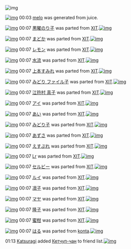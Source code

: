 ![img](http://gdrive-cdn.herokuapp.com/537b65a5bc09f0000721dda7/512px-barcode.png)

[![img](http://www.deviantsart.com/1vvcts9.png)](http://www.barcodekanojo.com/kanojo/3193806/melo) 00:03 [melo](http://www.barcodekanojo.com/kanojo/3193806/melo) was generated from juice.

[![img](http://www.deviantsart.com/3dqnebu.png)](http://www.barcodekanojo.com/kanojo/71417/%E9%BB%92%E6%9B%9C%E3%81%AE%E3%82%8A%E5%AD%90) 00:07 [黒曜のり子](http://www.barcodekanojo.com/kanojo/71417/%E9%BB%92%E6%9B%9C%E3%81%AE%E3%82%8A%E5%AD%90) was parted from [XIT](http://www.barcodekanojo.com/kanojo/71417/%E9%BB%92%E6%9B%9C%E3%81%AE%E3%82%8A%E5%AD%90).[![img](http://www.deviantsart.com/815jg6.jpeg)](http://www.barcodekanojo.com/user/209348/XIT) 

[![img](http://www.deviantsart.com/4db1ol.png)](http://www.barcodekanojo.com/kanojo/544233/%E3%81%BE%E3%81%A9%E3%81%8B) 00:07 [まどか](http://www.barcodekanojo.com/kanojo/544233/%E3%81%BE%E3%81%A9%E3%81%8B) was parted from [XIT](http://www.barcodekanojo.com/kanojo/544233/%E3%81%BE%E3%81%A9%E3%81%8B).[![img](http://www.deviantsart.com/815jg6.jpeg)](http://www.barcodekanojo.com/user/209348/XIT) 

[![img](http://www.deviantsart.com/1quacn0.png)](http://www.barcodekanojo.com/kanojo/1050645/%E3%83%AC%E3%83%A2%E3%83%B3) 00:07 [レモン](http://www.barcodekanojo.com/kanojo/1050645/%E3%83%AC%E3%83%A2%E3%83%B3) was parted from [XIT](http://www.barcodekanojo.com/kanojo/1050645/%E3%83%AC%E3%83%A2%E3%83%B3).[![img](http://www.deviantsart.com/815jg6.jpeg)](http://www.barcodekanojo.com/user/209348/XIT) 

[![img](http://www.deviantsart.com/3lsritm.png)](http://www.barcodekanojo.com/kanojo/72453/%E6%B0%B4%E6%B5%81) 00:07 [水流](http://www.barcodekanojo.com/kanojo/72453/%E6%B0%B4%E6%B5%81) was parted from [XIT](http://www.barcodekanojo.com/kanojo/72453/%E6%B0%B4%E6%B5%81).[![img](http://www.deviantsart.com/815jg6.jpeg)](http://www.barcodekanojo.com/user/209348/XIT) 

[![img](http://www.deviantsart.com/3fu957m.png)](http://www.barcodekanojo.com/kanojo/566297/%E4%B8%8A%E6%9C%AC%E3%81%99%E3%81%BF%E3%82%8C) 00:07 [上本すみれ](http://www.barcodekanojo.com/kanojo/566297/%E4%B8%8A%E6%9C%AC%E3%81%99%E3%81%BF%E3%82%8C) was parted from [XIT](http://www.barcodekanojo.com/kanojo/566297/%E4%B8%8A%E6%9C%AC%E3%81%99%E3%81%BF%E3%82%8C).[![img](http://www.deviantsart.com/815jg6.jpeg)](http://www.barcodekanojo.com/user/209348/XIT) 

[![img](http://www.deviantsart.com/109kahf.png)](http://www.barcodekanojo.com/kanojo/4706/%E3%81%BF%E3%81%A9%E3%82%8A%20%E3%83%95%E3%82%A1%E3%82%A4%E3%83%AB%E5%AD%90) 00:07 [みどり ファイル子](http://www.barcodekanojo.com/kanojo/4706/%E3%81%BF%E3%81%A9%E3%82%8A%20%E3%83%95%E3%82%A1%E3%82%A4%E3%83%AB%E5%AD%90) was parted from [XIT](http://www.barcodekanojo.com/kanojo/4706/%E3%81%BF%E3%81%A9%E3%82%8A%20%E3%83%95%E3%82%A1%E3%82%A4%E3%83%AB%E5%AD%90).[![img](http://www.deviantsart.com/815jg6.jpeg)](http://www.barcodekanojo.com/user/209348/XIT) 

[![img](http://www.deviantsart.com/vrd4bs.png)](http://www.barcodekanojo.com/kanojo/575240/%E6%B1%9F%E7%AC%A6%E6%9D%91%20%E7%9C%9F%E5%AD%90) 00:07 [江符村 真子](http://www.barcodekanojo.com/kanojo/575240/%E6%B1%9F%E7%AC%A6%E6%9D%91%20%E7%9C%9F%E5%AD%90) was parted from [XIT](http://www.barcodekanojo.com/kanojo/575240/%E6%B1%9F%E7%AC%A6%E6%9D%91%20%E7%9C%9F%E5%AD%90).[![img](http://www.deviantsart.com/815jg6.jpeg)](http://www.barcodekanojo.com/user/209348/XIT) 

[![img](http://www.deviantsart.com/1vns7de.png)](http://www.barcodekanojo.com/kanojo/570144/%E3%82%A2%E3%82%A4) 00:07 [アイ](http://www.barcodekanojo.com/kanojo/570144/%E3%82%A2%E3%82%A4) was parted from [XIT](http://www.barcodekanojo.com/kanojo/570144/%E3%82%A2%E3%82%A4).[![img](http://www.deviantsart.com/815jg6.jpeg)](http://www.barcodekanojo.com/user/209348/XIT) 

[![img](http://www.deviantsart.com/b8odhs.png)](http://www.barcodekanojo.com/kanojo/8250/%E3%81%82%E3%81%84) 00:07 [あい](http://www.barcodekanojo.com/kanojo/8250/%E3%81%82%E3%81%84) was parted from [XIT](http://www.barcodekanojo.com/kanojo/8250/%E3%81%82%E3%81%84).[![img](http://www.deviantsart.com/815jg6.jpeg)](http://www.barcodekanojo.com/user/209348/XIT) 

[![img](http://www.deviantsart.com/ec0t92.png)](http://www.barcodekanojo.com/kanojo/2328954/%E3%81%BF%E3%81%A9%E3%82%8A%E5%AD%90) 00:07 [みどり子](http://www.barcodekanojo.com/kanojo/2328954/%E3%81%BF%E3%81%A9%E3%82%8A%E5%AD%90) was parted from [XIT](http://www.barcodekanojo.com/kanojo/2328954/%E3%81%BF%E3%81%A9%E3%82%8A%E5%AD%90).[![img](http://www.deviantsart.com/815jg6.jpeg)](http://www.barcodekanojo.com/user/209348/XIT) 

[![img](http://www.deviantsart.com/379o9tf.png)](http://www.barcodekanojo.com/kanojo/2333293/%E3%81%82%E3%81%9A%E3%81%95) 00:07 [あずさ](http://www.barcodekanojo.com/kanojo/2333293/%E3%81%82%E3%81%9A%E3%81%95) was parted from [XIT](http://www.barcodekanojo.com/kanojo/2333293/%E3%81%82%E3%81%9A%E3%81%95).[![img](http://www.deviantsart.com/815jg6.jpeg)](http://www.barcodekanojo.com/user/209348/XIT) 

[![img](http://www.deviantsart.com/3lqlul1.png)](http://www.barcodekanojo.com/kanojo/257568/%E3%81%88%E3%81%99%E3%81%B7%E3%82%8C) 00:07 [えすぷれ](http://www.barcodekanojo.com/kanojo/257568/%E3%81%88%E3%81%99%E3%81%B7%E3%82%8C) was parted from [XIT](http://www.barcodekanojo.com/kanojo/257568/%E3%81%88%E3%81%99%E3%81%B7%E3%82%8C).[![img](http://www.deviantsart.com/815jg6.jpeg)](http://www.barcodekanojo.com/user/209348/XIT) 

[![img](http://www.deviantsart.com/113dsah.png)](http://www.barcodekanojo.com/kanojo/3332/Lr) 00:07 [Lr](http://www.barcodekanojo.com/kanojo/3332/Lr) was parted from [XIT](http://www.barcodekanojo.com/kanojo/3332/Lr).[![img](http://www.deviantsart.com/815jg6.jpeg)](http://www.barcodekanojo.com/user/209348/XIT) 

[![img](http://www.deviantsart.com/1n43ac3.png)](http://www.barcodekanojo.com/kanojo/255994/%E3%82%BB%E3%83%AB%E3%83%93%E3%83%BC) 00:07 [セルビー](http://www.barcodekanojo.com/kanojo/255994/%E3%82%BB%E3%83%AB%E3%83%93%E3%83%BC) was parted from [XIT](http://www.barcodekanojo.com/kanojo/255994/%E3%82%BB%E3%83%AB%E3%83%93%E3%83%BC).[![img](http://www.deviantsart.com/815jg6.jpeg)](http://www.barcodekanojo.com/user/209348/XIT) 

[![img](http://www.deviantsart.com/2kdvp7j.png)](http://www.barcodekanojo.com/kanojo/1965/%E3%83%AB%E3%82%A4) 00:07 [ルイ](http://www.barcodekanojo.com/kanojo/1965/%E3%83%AB%E3%82%A4) was parted from [XIT](http://www.barcodekanojo.com/kanojo/1965/%E3%83%AB%E3%82%A4).[![img](http://www.deviantsart.com/815jg6.jpeg)](http://www.barcodekanojo.com/user/209348/XIT) 

[![img](http://www.deviantsart.com/75plhk.png)](http://www.barcodekanojo.com/kanojo/1049049/%E5%87%9B%E5%AD%90) 00:07 [凛子](http://www.barcodekanojo.com/kanojo/1049049/%E5%87%9B%E5%AD%90) was parted from [XIT](http://www.barcodekanojo.com/kanojo/1049049/%E5%87%9B%E5%AD%90).[![img](http://www.deviantsart.com/815jg6.jpeg)](http://www.barcodekanojo.com/user/209348/XIT) 

[![img](http://www.deviantsart.com/3247bq8.png)](http://www.barcodekanojo.com/kanojo/607392/%E3%83%9E%E3%83%A4) 00:07 [マヤ](http://www.barcodekanojo.com/kanojo/607392/%E3%83%9E%E3%83%A4) was parted from [XIT](http://www.barcodekanojo.com/kanojo/607392/%E3%83%9E%E3%83%A4).[![img](http://www.deviantsart.com/815jg6.jpeg)](http://www.barcodekanojo.com/user/209348/XIT) 

[![img](http://www.deviantsart.com/17gere0.png)](http://www.barcodekanojo.com/kanojo/2362125/%E9%9A%86%E5%AD%90) 00:07 [隆子](http://www.barcodekanojo.com/kanojo/2362125/%E9%9A%86%E5%AD%90) was parted from [XIT](http://www.barcodekanojo.com/kanojo/2362125/%E9%9A%86%E5%AD%90).[![img](http://www.deviantsart.com/815jg6.jpeg)](http://www.barcodekanojo.com/user/209348/XIT) 

[![img](http://www.deviantsart.com/vietfc.png)](http://www.barcodekanojo.com/kanojo/525853/%E8%9C%9C%E6%9F%91) 00:07 [蜜柑](http://www.barcodekanojo.com/kanojo/525853/%E8%9C%9C%E6%9F%91) was parted from [XIT](http://www.barcodekanojo.com/kanojo/525853/%E8%9C%9C%E6%9F%91).[![img](http://www.deviantsart.com/815jg6.jpeg)](http://www.barcodekanojo.com/user/209348/XIT) 

[![img](http://www.deviantsart.com/m9iva4.png)](http://www.barcodekanojo.com/kanojo/3193197/%E3%81%AF%E3%82%8B) 00:07 [はる](http://www.barcodekanojo.com/kanojo/3193197/%E3%81%AF%E3%82%8B) was parted from [konta](http://www.barcodekanojo.com/kanojo/3193197/%E3%81%AF%E3%82%8B).[![img](http://www.deviantsart.com/3aigo4s.jpeg)](http://www.barcodekanojo.com/user/23082/konta) 

01:13 [Katsuragi](http://www.barcodekanojo.com/user/500759/Katsuragi) added [Кетчуп-чан](http://www.barcodekanojo.com/kanojo/2733702/%D0%9A%D0%B5%D1%82%D1%87%D1%83%D0%BF-%D1%87%D0%B0%D0%BD) to friend list.[![img](http://www.deviantsart.com/1lsbhgu.png)](http://www.barcodekanojo.com/kanojo/2733702/%D0%9A%D0%B5%D1%82%D1%87%D1%83%D0%BF-%D1%87%D0%B0%D0%BD) 

